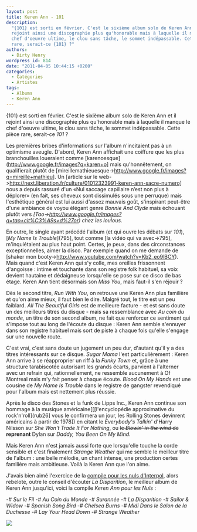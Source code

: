 ```yaml
---
layout: post
title: Keren Ann - 101
description:
  "{101} est sorti en février. C'est le sixième album solo de Keren Ann et il
  rejoint ainsi une discographie plus qu'honorable mais à laquelle il manque le
  chef d'oeuvre ultime, le clou sans tâche, le sommet indépassable. Cette pièce
  rare, serait-ce {101} ?"
authors:
  - Dirty Henry
wordpress_id: 814
date: "2011-04-05 10:44:15 +0200"
categories:
  - Catégories
  - Artistes
tags:
  - Albums
  - Keren Ann
---
```


{101} est sorti en février. C'est le sixième album solo de Keren Ann et il
rejoint ainsi une discographie plus qu'honorable mais à laquelle il manque le
chef d'oeuvre ultime, le clou sans tâche, le sommet indépassable. Cette pièce
rare, serait-ce _101_ ?

Les premières bribes d'informations sur l'album n'incitaient pas à un optimisme
aveugle. D'abord, Keren Ann affichait une coiffure que les plus branchouilles
loueraient comme [karenoesque](http://www.google.fr/images?q=karen+o] mais
qu'honnêtement, on qualifierait plutôt de
[mireillemathieuesque->http://www.google.fr/images?q=mireille+mathieu]. Un
[article sur le
web->http://next.liberation.fr/culture/01012323991-keren-ann-sacre-numero] nous
a depuis rassuré d'un «Nul saccage capillaire n’est non plus à déplorer» (en
fait, ses cheveux sont dissimulés sous une perruque) mais l'esthétique général
est lui aussi d'assez mauvais goût, s'inspirant peut-être d'une ambiance de
voyou élégant genre _Bonnie And Clyde_ mais échouant plutôt vers
_[Tao->http://www.google.fr/images?q=tao+cit%C3%A9s+d%27or) chez les loulous_.

En outre, le single ayant précédé l'album (et qui ouvre les débats sur _101_),
[*My Name Is Trouble*](795], tout comme [la vidéo qui va avec->795],
m'inquiétaient au plus haut point. Certes, je peux, dans des circonstances
exceptionnelles, aimer la disco. Par exemple quand on me demande de [shaker mon
booty->http://www.youtube.com/watch?v=Kb2_eo9lBCY). Mais quand c'est Keren Ann
qui s'y colle, mes oreilles frissonnent d'angoisse : intime et touchante dans
son registre folk habituel, sa voix devient hautaine et dédaigneuse lorsqu'elle
se pose sur ce disco de bas étage. Keren Ann tient désormais son _Miss You_,
mais faut-il s'en réjouir ?

<img477>

Dès le second titre, _Run With You_, on retrouve une Keren Ann plus familière et
qu'on aime mieux, il faut bien le dire. Malgré tout, le titre est un peu
faiblard. _All The Beautiful Girls_ est de meilleure facture - et est sans doute
un des meilleurs titres du disque - mais sa ressemblance avec _Au coin du
monde_, un titre de son second album, ne fait que renforcer ce sentiment qui
s'impose tout au long de l'écoute du disque : Keren Ann semble s'ennuyer dans
son registre habituel mais sort de piste à chaque fois qu'elle s'engage sur une
nouvelle route.

C'est vrai, c'est sans doute un jugement un peu dur, d'autant qu'il y a des
titres intéressants sur ce disque. _Sugar Mama_ l'est particulièrement : Keren
Ann arrive à se réapproprier un riff à la _Funky Town_ et, grâce à une structure
tarabiscotée autorisant les grands écarts, parvient à l'alterner avec un refrain
qui, rationnellement, ne ressemble aucunement à Of Montreal mais m'y fait penser
à chaque écoute. _Blood On My Hands_ est une cousine de _My Name Is Trouble_
dans le registre de gangster revendiqué pour l'album mais est nettement plus
réussie.

<img476>

Après le disco des Stones et la funk de Lipps Inc., Keren Ann continue son
hommage à la musique américaine[[[l'encyclopédie approximative du
rock'n'roll](rub26] vous le confirmera un jour, les Rolling Stones devinrent
américains à partir de 1978]) en citant le _Everybody's Talkin'_ d'Harry Nilsson
sur _She Won't Trade It For Nothing_, ou <strike>le _Blowin' in the wind_
de</strike> **reprenant** Dylan sur _Daddy, You Been On My Mind_.

Mais Keren Ann n'est jamais aussi forte que lorsqu'elle touche la corde sensible
et c'est finalement _Strange Weather_ qui me semble le meilleur titre de l'album
: une belle mélodie, un chant intense, une production certes familière mais
ambitieuse. Voilà la Keren Ann que l'on aime.

J'avais bien aimé l'exercice de la [compile pour les nuls d'Interpol](802),
alors rebelote, outre le conseil d'écouter _La Disparition_, le meilleur album
de Keren Ann jusqu'ici, voici la compile _Keren Ann pour les Nuls_ :

-# _Sur le Fil_ -# _Au Coin du Monde_ -# _Surannée_ -# _La Disparition_ -#
_Sailor & Widow_ -# _Spanish Song Bird_ -# _Chelsea Burns_ -# _Midi Dans le
Salon de la Duchesse_ -# _Lay Your Head Down_ -# _Strange Weather_

[<img src="/squelettes/images/spotify-button.png" />](http://open.spotify.com/user/dirtyhenry/playlist/0qhM2ABzS9PINXS0INyt0n)
